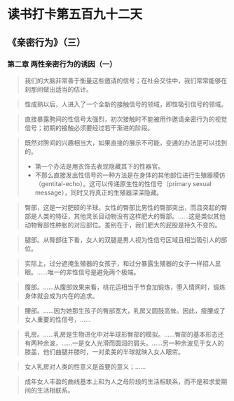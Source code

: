 # 读书打卡第五百九十二天
## 《亲密行为》（三）
### 第二章 两性亲密行为的诱因（一）

> 我们的大脑非常善于衡量这些邀请的信号；在社会交往中，我们常常能够在刹那间做出适当的估计。

> 性成熟以后，人进入了一个全新的接触信号的领域，即性吸引信号的领域。

> 直接暴露胯间的性信号太强烈，初次接触时不能被用作邀请亲密行为的视觉信号；初期的接触必须要经过若干渐进的阶段。

> 既然对胯间的兴趣相当大，如果直接的展示不可能，变通的办法是可以找到的。
> * 第一个办法是用衣饰去表现隐藏其下的性器官。
> * 不那么直接发出性信号的一种方法是在身体的其他部位进行生殖器模仿（gentital-echo）。这可以传递原生性的性信号（primary sexual message），同时又将真正的生殖器深深隐藏。

> 臀部，这是一对肥硕的半球。女性的臀部比男性的臀部突出，而且突起的臀部是人类的特征，其他灵长目动物没有这样肥大的臀部。……这是类似其他动物臀部性肿胀的对应部位。差别在于，我们肥大的屁股是持久不变的。

> 腿部。从臀部往下看，女人的双腿是男人视为性信号区域且相当吸引人的部位。

> 实际上，过分遮掩生殖器的女孩子，和过分暴露生殖器的女子一样招人显眼。……唯一的非性信号是避免两个极端。

> 腹部。……从腹部效果来看，桃花运相当于节食加锻炼，堕入情网时，锻炼身体就会成为内在的追求。

> 腰部。……因为她那生孩子的臀部宽大，乳房又圆鼓高耸。因此，瘦腰成了女人重要的性信号，……

> 乳房。……乳房是生物进化中对半球形臀部的模拟。……臀部的基本形态还有两种余波，……一是女人光滑而圆润的肩头。……另一种余波见于女人的膝盖，他们曲腿并膝时，一对柔美的半球就映入女人眼帘。

> 女人乳房对人类的性意义是首要的意义；……

> 成年女人丰盈的曲线基本上和为人之母阶段的生活相联系，而不是和求爱期间的生活相联系。